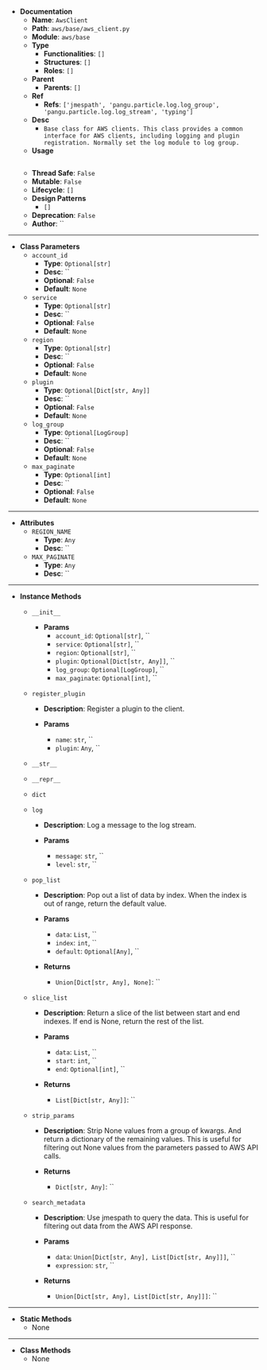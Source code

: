 - **Documentation**
    - **Name**: `AwsClient`
    - **Path**: `aws/base/aws_client.py`
    - **Module**: `aws/base`
    - **Type**
        - **Functionalities**: `[]`
        - **Structures**: `[]`
        - **Roles**: `[]`
    - **Parent**
        - **Parents**: `[]`
    - **Ref**
        - **Refs**: `['jmespath', 'pangu.particle.log.log_group', 'pangu.particle.log.log_stream', 'typing']`
    - **Desc**
        - `Base class for AWS clients.
This class provides a common interface for AWS clients, including logging and plugin registration.
Normally set the log module to log group.`
    - **Usage**
        ```python
        
        ```
    - **Thread Safe**: `False`
    - **Mutable**: `False`
    - **Lifecycle**: `[]`
    - **Design Patterns**
        - `[]`
    - **Deprecation**: `False`
    - **Author**: ``

---

- **Class Parameters**
    - `account_id`
        - **Type**: `Optional[str]`
        - **Desc**: ``
        - **Optional**: `False`
        - **Default**: `None`
    - `service`
        - **Type**: `Optional[str]`
        - **Desc**: ``
        - **Optional**: `False`
        - **Default**: `None`
    - `region`
        - **Type**: `Optional[str]`
        - **Desc**: ``
        - **Optional**: `False`
        - **Default**: `None`
    - `plugin`
        - **Type**: `Optional[Dict[str, Any]]`
        - **Desc**: ``
        - **Optional**: `False`
        - **Default**: `None`
    - `log_group`
        - **Type**: `Optional[LogGroup]`
        - **Desc**: ``
        - **Optional**: `False`
        - **Default**: `None`
    - `max_paginate`
        - **Type**: `Optional[int]`
        - **Desc**: ``
        - **Optional**: `False`
        - **Default**: `None`

---

- **Attributes**
    - `REGION_NAME`
        - **Type**: `Any`
        - **Desc**: ``
    - `MAX_PAGINATE`
        - **Type**: `Any`
        - **Desc**: ``

---

- **Instance Methods**
    - `__init__`

        - **Params**
            - `account_id`: `Optional[str]`, ``
            - `service`: `Optional[str]`, ``
            - `region`: `Optional[str]`, ``
            - `plugin`: `Optional[Dict[str, Any]]`, ``
            - `log_group`: `Optional[LogGroup]`, ``
            - `max_paginate`: `Optional[int]`, ``



    - `register_plugin`
        - **Description**: Register a plugin to the client.

        - **Params**
            - `name`: `str`, ``
            - `plugin`: `Any`, ``



    - `__str__`




    - `__repr__`




    - `dict`




    - `log`
        - **Description**: Log a message to the log stream.

        - **Params**
            - `message`: `str`, ``
            - `level`: `str`, ``



    - `pop_list`
        - **Description**: Pop out a list of data by index.
When the index is out of range, return the default value.

        - **Params**
            - `data`: `List`, ``
            - `index`: `int`, ``
            - `default`: `Optional[Any]`, ``

        - **Returns**
            - `Union[Dict[str, Any], None]`: ``


    - `slice_list`
        - **Description**: Return a slice of the list between start and end indexes.
If end is None, return the rest of the list.

        - **Params**
            - `data`: `List`, ``
            - `start`: `int`, ``
            - `end`: `Optional[int]`, ``

        - **Returns**
            - `List[Dict[str, Any]]`: ``


    - `strip_params`
        - **Description**: Strip None values from a group of kwargs.
And return a dictionary of the remaining values.
This is useful for filtering out None values from the parameters passed to AWS API calls.


        - **Returns**
            - `Dict[str, Any]`: ``


    - `search_metadata`
        - **Description**: Use jmespath to query the data.
This is useful for filtering out data from the AWS API response.

        - **Params**
            - `data`: `Union[Dict[str, Any], List[Dict[str, Any]]]`, ``
            - `expression`: `str`, ``

        - **Returns**
            - `Union[Dict[str, Any], List[Dict[str, Any]]]`: ``



---

- **Static Methods**
    - None

---

- **Class Methods**
    - None
